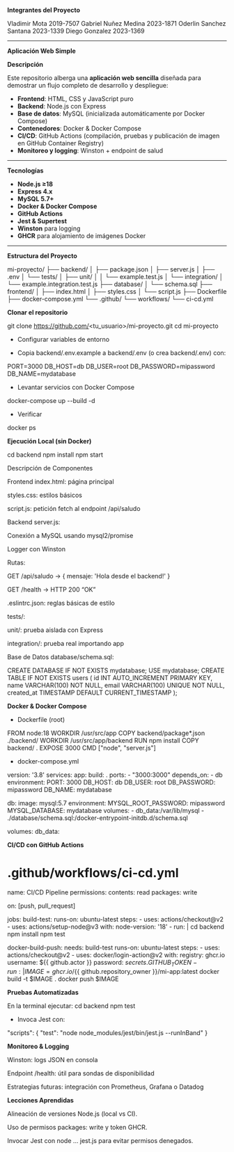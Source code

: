 **Integrantes del Proyecto**

Vladimir Mota 2019-7507
Gabriel Nuñez Medina 2023-1871
Oderlin Sanchez Santana 2023-1339
Diego Gonzalez 2023-1369

-----------------------------------------------------------------------------------------------------------------------------------------------------------------------------------------

**Aplicación Web Simple**

**Descripción**

Este repositorio alberga una **aplicación web sencilla** diseñada para demostrar un flujo completo de desarrollo y despliegue:

- **Frontend**: HTML, CSS y JavaScript puro  
- **Backend**: Node.js con Express  
- **Base de datos**: MySQL (inicializada automáticamente por Docker Compose)  
- **Contenedores**: Docker & Docker Compose  
- **CI/CD**: GitHub Actions (compilación, pruebas y publicación de imagen en GitHub Container Registry)  
- **Monitoreo y logging**: Winston + endpoint de salud

---

**Tecnologías**

- **Node.js ≥18**  
- **Express 4.x**  
- **MySQL 5.7+**  
- **Docker & Docker Compose**  
- **GitHub Actions**  
- **Jest & Supertest**  
- **Winston** para logging  
- **GHCR** para alojamiento de imágenes Docker

---

**Estructura del Proyecto**

mi-proyecto/
├── backend/
│   ├── package.json
│   ├── server.js
│   ├── .env
│   └── tests/
│       ├── unit/
│       │   └── example.test.js
│       └── integration/
│           └── example.integration.test.js
├── database/
│   └── schema.sql
├── frontend/
│   ├── index.html
│   ├── styles.css
│   └── script.js
├── Dockerfile
├── docker-compose.yml
└── .github/
    └── workflows/
        └── ci-cd.yml

**Clonar el repositorio**

   git clone https://github.com/<tu_usuario>/mi-proyecto.git
   cd mi-proyecto

- Configurar variables de entorno

- Copia backend/.env.example a backend/.env (o crea backend/.env) con:

PORT=3000
DB_HOST=db
DB_USER=root
DB_PASSWORD=mipassword
DB_NAME=mydatabase

- Levantar servicios con Docker Compose

docker-compose up --build -d

- Verificar

docker ps

**Ejecución Local (sin Docker)**

cd backend
npm install
npm start

Descripción de Componentes

Frontend
index.html: página principal

styles.css: estilos básicos

script.js: petición fetch al endpoint /api/saludo

Backend
server.js:

Conexión a MySQL usando mysql2/promise

Logger con Winston

Rutas:

GET /api/saludo → { mensaje: 'Hola desde el backend!' }

GET /health → HTTP 200 “OK”

.eslintrc.json: reglas básicas de estilo

tests/:

unit/: prueba aislada con Express

integration/: prueba real importando app

Base de Datos
database/schema.sql:

CREATE DATABASE IF NOT EXISTS mydatabase;
USE mydatabase;
CREATE TABLE IF NOT EXISTS users (
  id INT AUTO_INCREMENT PRIMARY KEY,
  name VARCHAR(100) NOT NULL,
  email VARCHAR(100) UNIQUE NOT NULL,
  created_at TIMESTAMP DEFAULT CURRENT_TIMESTAMP
);

**Docker & Docker Compose**

- Dockerfile (root)

FROM node:18
WORKDIR /usr/src/app
COPY backend/package*.json ./backend/
WORKDIR /usr/src/app/backend
RUN npm install
COPY backend/ .
EXPOSE 3000
CMD ["node", "server.js"]

- docker-compose.yml

version: '3.8'
services:
  app:
    build: .
    ports:
      - "3000:3000"
    depends_on:
      - db
    environment:
      PORT: 3000
      DB_HOST: db
      DB_USER: root
      DB_PASSWORD: mipassword
      DB_NAME: mydatabase

  db:
    image: mysql:5.7
    environment:
      MYSQL_ROOT_PASSWORD: mipassword
      MYSQL_DATABASE: mydatabase
    volumes:
      - db_data:/var/lib/mysql
      - ./database/schema.sql:/docker-entrypoint-initdb.d/schema.sql

volumes:
  db_data:

**CI/CD con GitHub Actions**

# .github/workflows/ci-cd.yml
name: CI/CD Pipeline
permissions:
  contents: read
  packages: write

on: [push, pull_request]

jobs:
  build-test:
    runs-on: ubuntu-latest
    steps:
      - uses: actions/checkout@v2
      - uses: actions/setup-node@v3
        with: node-version: '18'
      - run: |
          cd backend
          npm install
          npm test

  docker-build-push:
    needs: build-test
    runs-on: ubuntu-latest
    steps:
      - uses: actions/checkout@v2
      - uses: docker/login-action@v2
        with:
          registry: ghcr.io
          username: ${{ github.actor }}
          password: ${{ secrets.GITHUB_TOKEN }}
      - run: |
          IMAGE=ghcr.io/${{ github.repository_owner }}/mi-app:latest
          docker build -t $IMAGE .
          docker push $IMAGE

**Pruebas Automatizadas**

En la terminal ejecutar:
cd backend
npm test

- Invoca Jest con:

"scripts": {
  "test": "node node_modules/jest/bin/jest.js --runInBand"
}

**Monitoreo & Logging**

Winston: logs JSON en consola

Endpoint /health: útil para sondas de disponibilidad

Estrategias futuras: integración con Prometheus, Grafana o Datadog

**Lecciones Aprendidas**

Alineación de versiones Node.js (local vs CI).

Uso de permisos packages: write y token GHCR.

Invocar Jest con node ... jest.js para evitar permisos denegados.






